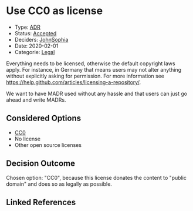 # Use CC0 as license

* Type: [ADR](adr.md)
* Status: [Accepted](accepted.md)
* Deciders: [John](john.md)[Sophia](sophia.md)
* Date: 2020-02-01
* Categorie: [Legal](legal.md)

Everything needs to be licensed, otherwise the default copyright laws apply.
For instance, in Germany that means users may not alter anything without explicitly asking for permission.
For more information see <https://help.github.com/articles/licensing-a-repository/>.

We want to have MADR used without any hassle and that users can just go ahead and write MADRs.

## Considered Options

* [CC0](https://creativecommons.org/share-your-work/public-domain/cc0/)
* No license
* Other open source licenses

## Decision Outcome

Chosen option: "CC0", because this license donates the content to "public domain" and does so as legally as possible.

## Linked References
